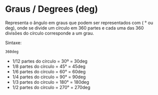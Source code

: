 # Graus / Degrees (deg)

Representa o ângulo em graus que podem ser representados com ( ° ou deg), onde se divide um círculo em 360 partes e cada uma das 360 divisões do círculo corresponde a um grau.

Sintaxe:

```css
360deg
```

* 1/12 partes do círculo =  30º = 30deg
* 1/8 partes do círculo =  45° = 45deg
* 1/6 partes do círculo =  60° = 60deg
* 1/4 partes do círculo =  90° = 90deg
* 1/3 partes do círculo = 180° = 180deg
* 1/2 partes do círculo = 270° = 270deg
